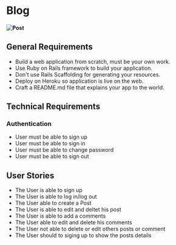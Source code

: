 # Blog

#### ![](Blog/image/post.gif "Post")


## General Requirements
* Build a web application from scratch, must be your own work.
* Use Ruby on Rails framework to build your application.
* Don't use Rails Scaffolding for generating your resources.
* Deploy on Heroku so application is live on the web.
* Craft a README.md file that explains your app to the world.

## Technical Requirements
### Authentication
* User must be able to sign up
* User must be able to sign in
* User must be able to change password
* User must be able to sign out

## User Stories
* The User is able to sign up 
* The User is able to log in/log out
* The User able to create a Post
* The User is able to edit and deltet his post 
* The User is able to add a comments 
* The User able to edit and delete his comments 
* The User not able to delete or edit others posts or comment
* The User should to siging up to show the posts details
